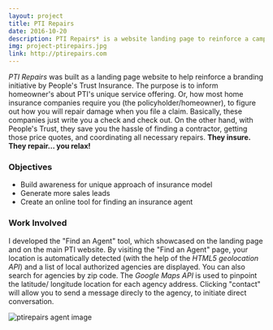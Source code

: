 ```yaml
---
layout: project
title: PTI Repairs
date: 2016-10-20
description: PTI Repairs* is a website landing page to reinforce a campaign initiative by People's Trust Insurance. The purpose of the campaign is to inform homeowner's about PTI's unique service offering. Most home insurance companies require you, as the policyholder, to figure out how you will repair damage when you file a claim.
img: project-ptirepairs.jpg
link: http://ptirepairs.com
---
```


*PTI Repairs* was built as a landing page website to help reinforce a branding initiative by People's Trust Insurance. The purpose is to inform homeowner's about PTI's unique service offering. Or, how most home insurance companies require you (the policyholder/homeowner), to figure out how you will repair damage when you file a claim. Basically, these companies just write you a check and check out. On the other hand, with People's Trust, they save you the hassle of finding a contractor, getting those price quotes, and coordinating all necessary repairs. **They insure. They repair... you relax!**

### Objectives
* Build awareness for unique approach of insurance model
* Generate more sales leads
* Create an online tool for finding an insurance agent

### Work Involved
I developed the "Find an Agent" tool, which showcased on the landing page and on the main PTI website. By visiting the "Find an Agent" page, your location is automatically detected (with the help of the *HTML5 geolocation API*) and a list of local authorized agencies are displayed. You can also search for agencies by zip code. The *Google Maps API* is used to pinpoint the latitude/ longitude location for each agency address. Clicking "contact" will allow you to send a message direcly to the agency, to initiate direct conversation.

![ptirepairs agent image](/assets/project-ptirepairs-agent.png)